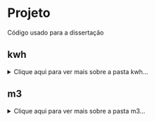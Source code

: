 # Projeto
Código usado para a dissertação

## kwh
<details>
  <summary>Clique aqui para ver mais sobre a pasta kwh...</summary>
  
  ### O que é? 
  A pasta kwh é a pasta que contém a informações dos dados de energia.

</details>

## m3
<details>
  <summary>Clique aqui para ver mais sobre a pasta m3...</summary>
  
  ### O que é? 
  A pasta m3 é a pasta que contém a informações dos dados de água.

</details>
